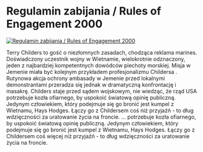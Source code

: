 Regulamin zabijania / Rules of Engagement 2000 
=============
[![Regulamin zabijania / Rules of Engagement 2000 ](http://vidos.pl/images/player.gif)](http://vidos.pl/regulamin-zabijania-rules-of-engagement-2000)

 Terry Childers to gość o niezłomnych zasadach, chodząca reklama marines. Doświadczony uczestnik wojny w Wietnamie, wielokrotnie odznaczony, jeden z najbardziej kompetentnych dowódców piechoty morskiej. Misja w Jemenie miała być kolejnym przykładem profesjonalizmu Childersa . Rutynowa akcja ochrony ambasady w Jemenie przed lokalnymi demonstrantami przeradza się jednak w dramatyczną konfrontację i masakrę. Childers staje przed sądem wojskowym, nie wiedząc, że rząd USA potrzebuje kozła ofiarnego, by uspokoić światową opinię publiczną. Jedynym człowiekiem, który podejmuje się go bronić jest kumpel z Wietnamu, Hays Hodges. Łączy go z Childersem coś  niż przyjaźń - to dług wdzięczności za uratowanie życia na froncie.   ... potrzebuje kozła ofiarnego, by uspokoić światową opinię publiczną. Jedynym człowiekiem, który podejmuje się go bronić jest kumpel z Wietnamu, Hays Hodges. Łączy go z Childersem coś więcej niż przyjaźń - to dług wdzięczności za uratowanie życia na froncie.
